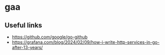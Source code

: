 # gaa

## Useful links
- https://github.com/google/go-github
- https://grafana.com/blog/2024/02/09/how-i-write-http-services-in-go-after-13-years/
